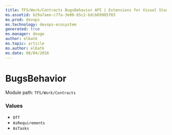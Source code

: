 ```yaml
---
title: TFS/Work/Contracts BugsBehavior API | Extensions for Visual Studio Team Services
ms.assetid: b29a7aee-c7fa-3e00-b5c2-bdcb69985f83
ms.prod: devops
ms.technology: devops-ecosystem
generated: true
ms.manager: douge
author: elbatk
ms.topic: article
ms.author: elbatk
ms.date: 08/04/2016
---
```


# BugsBehavior

Module path: `TFS/Work/Contracts`

### Values

* `Off` 
* `AsRequirements` 
* `AsTasks` 
